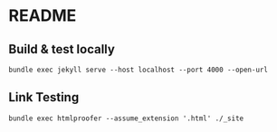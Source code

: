 # README

## Build & test locally

```
bundle exec jekyll serve --host localhost --port 4000 --open-url
```

## Link Testing

```
bundle exec htmlproofer --assume_extension '.html' ./_site
```

